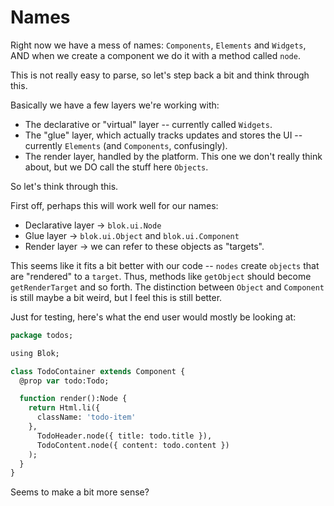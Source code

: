 Names
=====

Right now we have a mess of names: `Components`, `Elements` and `Widgets`, AND when we create a component we do it with a method called `node`.

This is not really easy to parse, so let's step back a bit and think through this.

Basically we have a few layers we're working with:

- The declarative or "virtual" layer -- currently called `Widgets`.
- The "glue" layer, which actually tracks updates and stores the UI -- currently `Elements` (and `Components`, confusingly).
- The render layer, handled by the platform. This one we don't really think about, but we DO call the stuff here `Objects`.

So let's think through this.

First off, perhaps this will work well for our names:

- Declarative layer -> `blok.ui.Node`
- Glue layer -> `blok.ui.Object` and `blok.ui.Component`
- Render layer -> we can refer to these objects as "targets".

This seems like it fits a bit better with our code -- `nodes` create `objects` that are "rendered" to a `target`. Thus, methods like `getObject` should become `getRenderTarget` and so forth. The distinction between `Object` and `Component` is still maybe a bit weird, but I feel this is still better.

Just for testing, here's what the end user would mostly be looking at:

```haxe
package todos;

using Blok;

class TodoContainer extends Component {
  @prop var todo:Todo;

  function render():Node {
    return Html.li({
      className: 'todo-item'
    },
      TodoHeader.node({ title: todo.title }),
      TodoContent.node({ content: todo.content })
    );
  }
}
```

Seems to make a bit more sense?
